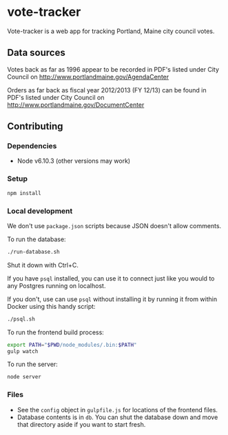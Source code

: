 # vote-tracker

Vote-tracker is a web app for tracking Portland, Maine city council votes.

## Data sources

Votes back as far as 1996 appear to be recorded in PDF's listed under City
Council on http://www.portlandmaine.gov/AgendaCenter

Orders as far back as fiscal year 2012/2013 (FY 12/13) can be found in PDF's
listed under City Council on http://www.portlandmaine.gov/DocumentCenter

## Contributing

### Dependencies

* Node v6.10.3 (other versions may work)

### Setup

```sh
npm install
```

### Local development

We don't use `package.json` scripts because JSON doesn't allow comments.

To run the database:

```sh
./run-database.sh
```

Shut it down with Ctrl+C.

If you have `psql` installed, you can use it to connect just like you would
to any Postgres running on localhost.

If you don't, use can use `psql` without installing it by running it from
within Docker using this handy script:

```sh
./psql.sh
```

To run the frontend build process:

```sh
export PATH="$PWD/node_modules/.bin:$PATH"
gulp watch
```

To run the server:

```sh
node server
```

### Files

* See the `config` object in `gulpfile.js` for locations of the frontend files.
* Database contents is in `db`. You can shut the database down and move that
    directory aside if you want to start fresh.
